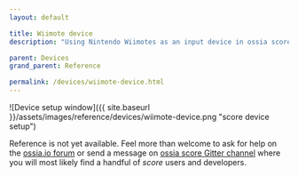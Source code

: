 ```yaml
---
layout: default

title: Wiimote device
description: "Using Nintendo Wiimotes as an input device in ossia score"

parent: Devices
grand_parent: Reference

permalink: /devices/wiimote-device.html
---
```


![Device setup window]({{ site.baseurl }}/assets/images/reference/devices/wiimote-device.png "score device setup")

Reference is not yet available. Feel more than welcome to ask for help on the [ossia.io forum](https://forum.ossia.io) or send a message on [ossia score Gitter channel](https://gitter.im/ossia/score) where you will most likely find a handful of *score* users and developers.